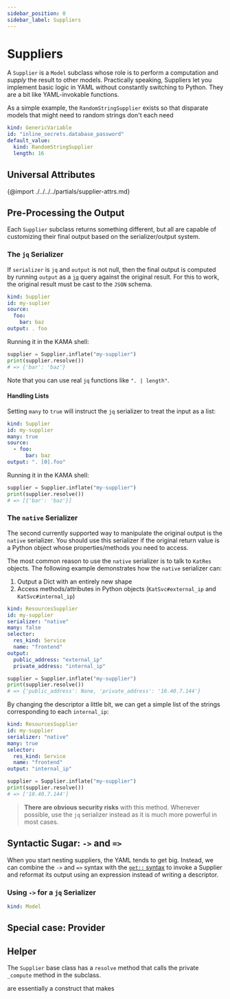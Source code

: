 ```yaml
---
sidebar_position: 0
sidebar_label: Suppliers
---
```


# Suppliers

A `Supplier` is a `Model` subclass whose role is to perform a computation and 
_supply_ the result to other models. Practically speaking, Suppliers let you 
implement basic logic in YAML without constantly switching to Python. They are a bit like
YAML-invokable functions.

As a simple example, the `RandomStringSupplier` exists so that disparate models
that might need to random strings don't each need 

```yaml
kind: GenericVariable
id: "inline_secrets.database_password"
default_value: 
  kind: RandomStringSupplier
  length: 16
``` 
 
## Universal Attributes

{@import ./../../../partials/supplier-attrs.md} 


## Pre-Processing the Output

Each `Supplier` subclass returns something different, but all are
capable of customizing their final output based on the 
serializer/output system. 

### The `jq` Serializer

If `serializer` is `jq` and `output` is not null, then the final
output is computed by running `output` as a [`jq`](https://stedolan.github.io/jq/manual/)
query against the original result. For this to work, the original result 
must be cast to the `JSON` schema.

```yaml
kind: Supplier
id: my-suplier
source:
  foo:
    bar: baz
output: . foo
```

Running it in the KAMA shell:

```python title="$ python3 main.py -m shell"
supplier = Supplier.inflate("my-supplier")
print(supplier.resolve())
# => {'bar': 'baz'}
``` 

Note that you can use real `jq` functions like `". | length"`.

#### Handling Lists

Setting `many` to `true` will instruct the `jq` serializer to treat
the input as a list:

```yaml
kind: Supplier
id: my-supplier
many: true
source:
  - foo:
      bar: baz
output: ". [0].foo"
```
Running it in the KAMA shell:

```python title="$ python3 main.py -m shell"
supplier = Supplier.inflate("my-supplier")
print(supplier.resolve())
# => [{'bar': 'baz'}]
``` 

### The `native` Serializer

The second currently supported way to manipulate the original output is
the `native` serializer. You should use this serializer if the original
return value is a Python object whose properties/methods you need to access.

The most common reason to use the `native` serializer is to talk to `KatRes`
objects. The following example demonstrates how the `native` serializer can:
1. Output a Dict with an entirely new shape
1. Access methods/attributes in Python objects (`KatSvc#external_ip` and `KatSvc#internal_ip`) 

```yaml
kind: ResourcesSupplier
id: my-supplier
serializer: "native"
many: false
selector: 
  res_kind: Service
  name: "frontend"
output: 
  public_address: "external_ip"
  private_address: "internal_ip"
```

```python title="$ python3 main.py -m shell"
supplier = Supplier.inflate("my-supplier")
print(supplier.resolve())
# => {'public_address': None, 'private_address': '10.40.7.144'}
```

By changing the descriptor a little bit, we can get a simple list of
the strings corresponding to each `internal_ip`:

```yaml
kind: ResourcesSupplier
id: my-supplier
serializer: "native"
many: true
selector: 
  res_kind: Service
  name: "frontend"
output: "internal_ip" 
```

```python title="$ python3 main.py -m shell"
supplier = Supplier.inflate("my-supplier")
print(supplier.resolve())
# => ['10.40.7.144']
```
 

> **There are obvious security risks** with this method. Whenever possible,
use the `jq` serializer instead as it is much more powerful in most cases. 

## Syntactic Sugar: `->` and `=>` 

When you start nesting suppliers, the YAML tends to get big. Instead, 
we can combine the `->` and `=>` syntax with the 
[`get::` syntax](/models/models-overview#supplier-values-with-get) to invoke a Supplier and 
reformat its output using an expression instead of writing a descriptor.

### Using `->` for a `jq` Serializer 



```yaml
kind: Model
``` 

## Special case: Provider

## Helper

The `Supplier` base class has a `resolve` method that calls the private
`_compute` method in the subclass. 

are essentially a construct that makes 

